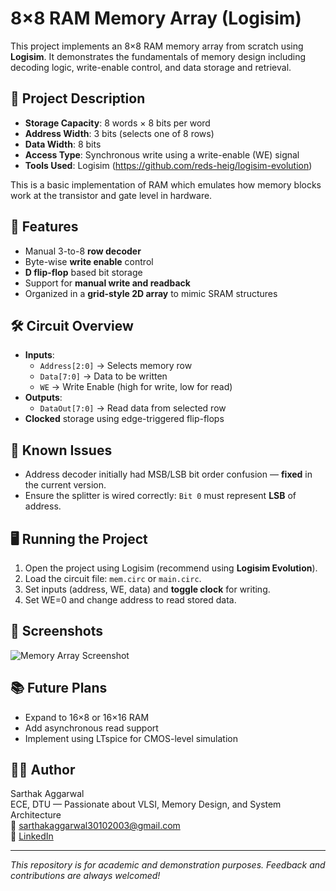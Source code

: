 # 8×8 RAM Memory Array (Logisim)

This project implements an 8×8 RAM memory array from scratch using **Logisim**. It demonstrates the fundamentals of memory design including decoding logic, write-enable control, and data storage and retrieval.

## 📁 Project Description

- **Storage Capacity**: 8 words × 8 bits per word
- **Address Width**: 3 bits (selects one of 8 rows)
- **Data Width**: 8 bits
- **Access Type**: Synchronous write using a write-enable (WE) signal
- **Tools Used**: Logisim (https://github.com/reds-heig/logisim-evolution)

This is a basic implementation of RAM which emulates how memory blocks work at the transistor and gate level in hardware.

## 🧠 Features

- Manual 3-to-8 **row decoder**
- Byte-wise **write enable** control
- **D flip-flop** based bit storage
- Support for **manual write and readback**
- Organized in a **grid-style 2D array** to mimic SRAM structures

## 🛠 Circuit Overview

- **Inputs**:
  - `Address[2:0]` → Selects memory row
  - `Data[7:0]` → Data to be written
  - `WE` → Write Enable (high for write, low for read)
- **Outputs**:
  - `DataOut[7:0]` → Read data from selected row
- **Clocked** storage using edge-triggered flip-flops

## 🐞 Known Issues

- Address decoder initially had MSB/LSB bit order confusion — **fixed** in the current version.
- Ensure the splitter is wired correctly: `Bit 0` must represent **LSB** of address.

## 🖥️ Running the Project

1. Open the project using Logisim (recommend using **Logisim Evolution**).
2. Load the circuit file: `mem.circ` or `main.circ`.
3. Set inputs (address, WE, data) and **toggle clock** for writing.
4. Set WE=0 and change address to read stored data.

## 📸 Screenshots

![Memory Array Screenshot](./screenshots/mem_8x8_array.png)

## 📚 Future Plans

- Expand to 16×8 or 16×16 RAM
- Add asynchronous read support
- Implement using LTspice for CMOS-level simulation

## 👨‍💻 Author

Sarthak Aggarwal  
ECE, DTU — Passionate about VLSI, Memory Design, and System Architecture  
📧 sarthakaggarwal30102003@gmail.com  
🔗 [LinkedIn](https://www.linkedin.com/in/your-profile/)


---

*This repository is for academic and demonstration purposes. Feedback and contributions are always welcomed!*

